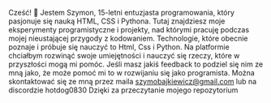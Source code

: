 Cześć! 👋 Jestem Szymon, 15-letni entuzjasta programowania, który pasjonuje się nauką HTML, CSS i Pythona. Tutaj znajdziesz moje eksperymenty programistyczne i projekty, nad którymi pracuję podczas mojej nieustającej przygody z kodowaniem.
Technologie, które obecnie poznaje i próbuje się nauczyć to Html, Css i Python.
Na platformie chciałbym rozwinąć swoje umiejętności i nauczyć się rzeczy, które w przyszłości mogą mi pomóc.
Jeśli masz jakiś feedback to podziel się nim ze mną jako, że może pomoć mi to w rozwijaniu się jako programista.
Można skontaktować się ze mną przez maila szymobajkiewicz@gmail.com lub na discordzie hotdog0830
Dzięki za przeczytanie mojego repozytorium
